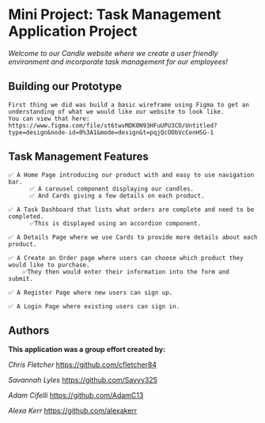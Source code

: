 # **Mini Project: Task Management Application Project**

*Welcome to our Candle website where we create a user friendly environment and incorporate task management for our employees!*

## **Building our Prototype**
```
First thing we did was build a basic wireframe using Figma to get an understanding of what we would like our website to look like.
You can view that here: https://www.figma.com/file/st6twvMDK0N93HFuUPU3CO/Untitled?type=design&node-id=0%3A1&mode=design&t=pqjQcOObVcCenHSG-1
```
## **Task Management Features**
```
✅ A Home Page introducing our product with and easy to use navigation bar.
      ✅ A carousel component displaying our candles.
      ✅ And Cards giving a few details on each product. 
    
✅ A Task Dashboard that lists what orders are complete and need to be completed.
      ✅This is displayed using an accordion component.

✅ A Details Page where we use Cards to provide more details about each product.

✅ A Create an Order page where users can choose which product they would like to purchase.
    ✅They then would enter their information into the form and submit.

✅ A Register Page where new users can sign up.

✅ A Login Page where existing users can sign in.
```
## Authors

**This application was a group effort created by:**     

*Chris Fletcher* https://github.com/cfletcher84

*Savannah Lyles* https://github.com/Savvy325

*Adam Cifelli* https://github.com/AdamC13

*Alexa Kerr* https://github.com/alexakerr
